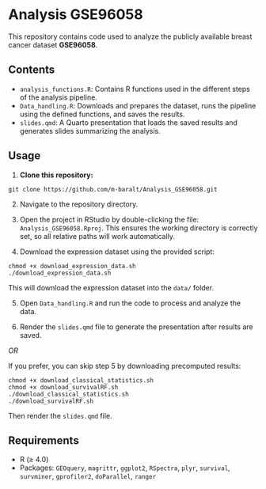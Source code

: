 # Analysis GSE96058

This repository contains code used to analyze the publicly available breast cancer dataset **GSE96058**.

## Contents

- `analysis_functions.R`: Contains R functions used in the different steps of the analysis pipeline.
- `Data_handling.R`: Downloads and prepares the dataset, runs the pipeline using the defined functions, and saves the results.
- `slides.qmd`: A Quarto presentation that loads the saved results and generates slides summarizing the analysis.

## Usage

1. **Clone this repository:**

```
git clone https://github.com/m-baralt/Analysis_GSE96058.git
```

2. Navigate to the repository directory.

3. Open the project in RStudio by double-clicking the file: `Analysis_GSE96058.Rproj`. This ensures the working directory is correctly set, so all relative paths will work automatically.

4. Download the expression dataset using the provided script:

```
chmod +x download_expression_data.sh
./download_expression_data.sh
```

This will download the expression dataset into the `data/` folder.

5. Open `Data_handling.R` and run the code to process and analyze the data.

6. Render the `slides.qmd` file to generate the presentation after results are saved.

*OR*

If you prefer, you can skip step 5 by downloading precomputed results:

```
chmod +x download_classical_statistics.sh
chmod +x download_survivalRF.sh
./download_classical_statistics.sh
./download_survivalRF.sh
```

Then render the `slides.qmd` file.

## Requirements
- R (≥ 4.0)
- Packages: `GEOquery`, `magrittr`, `ggplot2`, `RSpectra`, `plyr`, `survival`, `survminer`, `gprofiler2`, `doParallel`, `ranger`
